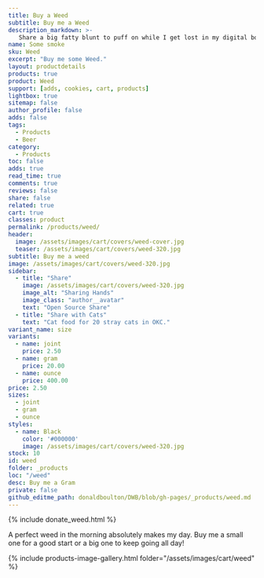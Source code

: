 ```yaml
---
title: Buy a Weed
subtitle: Buy me a Weed
description_markdown: >-
   Share a big fatty blunt to puff on while I get lost in my digital box.
name: Some smoke
sku: Weed
excerpt: "Buy me some Weed."
layout: productdetails
products: true
product: Weed
support: [adds, cookies, cart, products]
lightbox: true
sitemap: false
author_profile: false
adds: false
tags:
  - Products
  - Beer
category:
  - Products
toc: false
adds: true
read_time: true
comments: true
reviews: false
share: false
related: true
cart: true
classes: product
permalink: /products/weed/
header:
  image: /assets/images/cart/covers/weed-cover.jpg
  teaser: /assets/images/cart/covers/weed-320.jpg
subtitle: Buy me a weed
image: /assets/images/cart/covers/weed-320.jpg
sidebar:
  - title: "Share"
    image: /assets/images/cart/covers/weed-320.jpg
    image_alt: "Sharing Hands"
    image_class: "author__avatar"
    text: "Open Source Share"
  - title: "Share with Cats"
    text: "Cat food for 20 stray cats in OKC."
variant_name: size
variants:
  - name: joint
    price: 2.50
  - name: gram
    price: 20.00
  - name: ounce
    price: 400.00
price: 2.50
sizes:
  - joint
  - gram
  - ounce
styles:
  - name: Black
    color: '#000000'
    image: /assets/images/cart/covers/weed-320.jpg
stock: 10
id: weed
folder: _products
loc: "/weed"
desc: Buy me a Gram
private: false
github_editme_path: donaldboulton/DWB/blob/gh-pages/_products/weed.md
---
```


{% include donate_weed.html %}

A perfect weed in the morning absolutely makes my day. Buy me a small one for a good start or a big one to keep going all day!

{% include products-image-gallery.html folder="/assets/images/cart/weed" %}